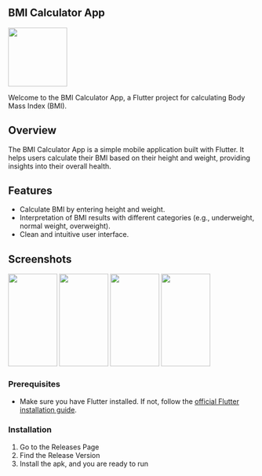 ## BMI Calculator App

<img src = "https://github.com/HiraK7dev/Bmi-Calculator/assets/153591644/e08a3da6-6b7e-403a-acde-ace687be5dd4" width="120" height="120">

Welcome to the BMI Calculator App, a Flutter project for calculating Body Mass Index (BMI).

## Overview

The BMI Calculator App is a simple mobile application built with Flutter. It helps users calculate their BMI based on their height and weight, providing insights into their overall health.

## Features

- Calculate BMI by entering height and weight.
- Interpretation of BMI results with different categories (e.g., underweight, normal weight, overweight).
- Clean and intuitive user interface.

## Screenshots

<img src="https://github.com/HiraK7dev/Bmi-Calculator/assets/153591644/38b1cdac-3865-47e4-9a24-fae1885a791a" height="189" width="100">
<img src="https://github.com/HiraK7dev/Bmi-Calculator/assets/153591644/709704ce-a0ad-48d6-9d34-6f0723316276" height="189" width="100">
<img src="https://github.com/HiraK7dev/Bmi-Calculator/assets/153591644/76f6a48a-c5c3-431e-b55b-445bc647c266" height="189" width="100">
<img src="https://github.com/HiraK7dev/Bmi-Calculator/assets/153591644/4b28137d-8056-40a9-a2b7-9e39ce283b35" height="189" width="100">

### Prerequisites

- Make sure you have Flutter installed. If not, follow the [official Flutter installation guide](https://flutter.dev/docs/get-started/install).

### Installation

1. Go to the Releases Page
2. Find the Release Version
3. Install the apk, and you are ready to run
